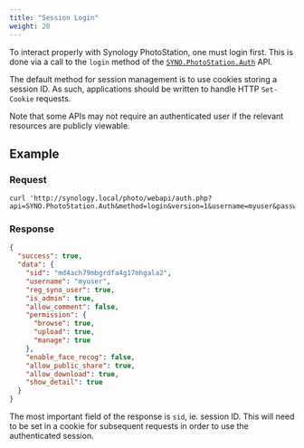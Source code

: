 ```yaml
---
title: "Session Login"
weight: 20
---
```


To interact properly with Synology PhotoStation, one must login first. This is
done via a call to the `login` method of the [`SYNO.PhotoStation.Auth`](/api/syno-photostation-auth/) API.

The default method for session management is to use cookies storing a session ID.
As such, applications should be written to handle HTTP `Set-Cookie` requests.

Note that some APIs may not require an authenticated user if the relevant resources
are publicly viewable.

## Example ##

### Request ###

```text
curl 'http://synology.local/photo/webapi/auth.php?api=SYNO.PhotoStation.Auth&method=login&version=1&username=myuser&password=mypass'
```

### Response ###

```json
{
  "success": true,
  "data": {
    "sid": "md4ach79mbgrdfa4g17mhgala2",
    "username": "myuser",
    "reg_syno_user": true,
    "is_admin": true,
    "allow_comment": false,
    "permission": {
      "browse": true,
      "upload": true,
      "manage": true
    },
    "enable_face_recog": false,
    "allow_public_share": true,
    "allow_download": true,
    "show_detail": true
  }
}
```

The most important field of the response is `sid`, ie. session ID. This will need to
be set in a cookie for subsequent requests in order to use the authenticated session.
